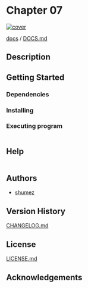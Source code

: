 <!--
@Author: shumez
@Date:   2018-05-23 13:54:05
@Project:
@Filename: README.md
@Last modified by:   shumez
@Last modified time: 2018-05-24 13:36:84
-->


# Chapter 07

[![cover](img/fig_7_0_2.png)][img]


[docs] / [DOCS.md]


## Description


## Getting Started



### Dependencies



### Installing



### Executing program

```
```

## Help

```
```

## Authors

* [shumez]

## Version History

[CHANGELOG.md]

## License

[LICENSE.md]


## Acknowledgements


<!-- ------------------------------- -->
[shumez]: shumez
[img]: img/
[DOCS.md]: docs/DOCS.md
[docs]: docs/
[CHANGELOG.md]: CHANGELOG.md
[LICENSE.md]: LICENSE.md

